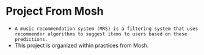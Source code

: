 # Project From Mosh 
- `A music recommendation system (MRS) is a filtering system that uses recommender algorithms to suggest items to users based on these predictions.`
- This project is organized within  practices from Mosh.
